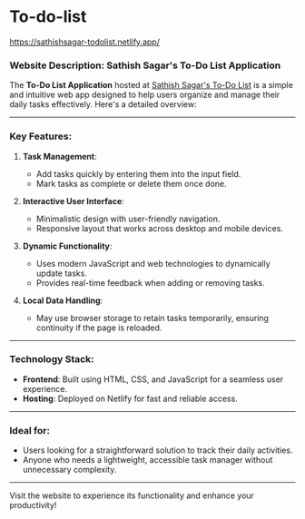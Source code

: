 # To-do-list
https://sathishsagar-todolist.netlify.app/


### Website Description: Sathish Sagar's To-Do List Application

The **To-Do List Application** hosted at [Sathish Sagar's To-Do List](https://sathishsagar-todolist.netlify.app/) is a simple and intuitive web app designed to help users organize and manage their daily tasks effectively. Here's a detailed overview:

---

### Key Features:

1. **Task Management**:
   - Add tasks quickly by entering them into the input field.
   - Mark tasks as complete or delete them once done.

2. **Interactive User Interface**:
   - Minimalistic design with user-friendly navigation.
   - Responsive layout that works across desktop and mobile devices.

3. **Dynamic Functionality**:
   - Uses modern JavaScript and web technologies to dynamically update tasks.
   - Provides real-time feedback when adding or removing tasks.

4. **Local Data Handling**:
   - May use browser storage to retain tasks temporarily, ensuring continuity if the page is reloaded.

---

### Technology Stack:
- **Frontend**: Built using HTML, CSS, and JavaScript for a seamless user experience.
- **Hosting**: Deployed on Netlify for fast and reliable access.

---

### Ideal for:
- Users looking for a straightforward solution to track their daily activities.
- Anyone who needs a lightweight, accessible task manager without unnecessary complexity.

---

Visit the website to experience its functionality and enhance your productivity!
